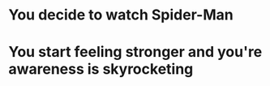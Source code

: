 # You decide to watch Spider-Man
# You start feeling stronger and you're awareness is skyrocketing

